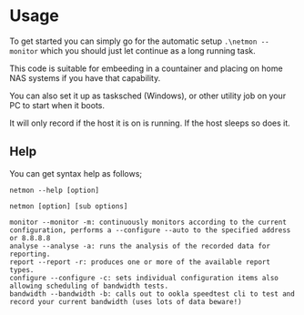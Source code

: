 # Usage

To get started you can simply go for the automatic setup ```.\netmon --monitor``` which you should just let continue as a long running task. 

This code is suitable for embeeding in a countainer and placing on home NAS systems if you have that capability.

You can also set it up as tasksched (Windows), or other utility job on your PC to start when it boots.

It will only record if the host it is on is running. If the host sleeps so does it.

## Help

You can get syntax help as follows;

```
netmon --help [option]
```

```
netmon [option] [sub options]

monitor --monitor -m: continuously monitors according to the current configuration, performs a --configure --auto to the specified address or 8.8.8.8
analyse --analyse -a: runs the analysis of the recorded data for reporting.
report --report -r: produces one or more of the available report types.
configure --configure -c: sets individual configuration items also allowing scheduling of bandwidth tests.
bandwidth --bandwidth -b: calls out to ookla speedtest cli to test and record your current bandwidth (uses lots of data beware!)
```

